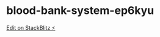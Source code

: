 # blood-bank-system-ep6kyu

[Edit on StackBlitz ⚡️](https://stackblitz.com/edit/blood-bank-system-ep6kyu)